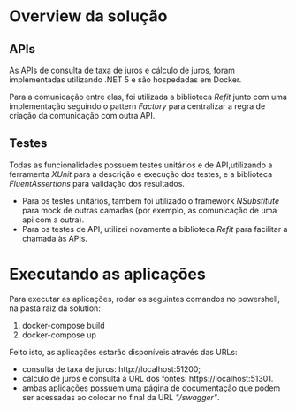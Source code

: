 # Overview da solução
## APIs
As APIs de consulta de taxa de juros e cálculo de juros, foram implementadas utilizando .NET 5 e são hospedadas em Docker.

Para a comunicação entre elas, foi utilizada a biblioteca _Refit_ junto com uma implementação seguindo o pattern _Factory_ para centralizar a regra de criação da comunicação com outra API.

## Testes
Todas as funcionalidades possuem testes unitários e de API,utilizando a ferramenta _XUnit_ para a descrição e execução dos testes, e a biblioteca _FluentAssertions_ para validação dos resultados.
- Para os testes unitários, também foi utilizado o framework _NSubstitute_ para mock de outras camadas (por exemplo, as comunicação de uma api com a outra).
- Para os testes de API, utilizei novamente a biblioteca _Refit_ para facilitar a chamada às APIs.

# Executando as aplicações
Para executar as aplicações, rodar os seguintes comandos no powershell, na pasta raiz da solution:
1) docker-compose build
2) docker-compose up

Feito isto, as aplicações estarão disponíveis através das URLs:
- consulta de taxa de juros: http://localhost:51200;
- cálculo de juros e consulta à URL dos fontes: https://localhost:51301.
- ambas aplicações possuem uma página de documentação que podem ser acessadas ao colocar no final da URL _"/swagger"_.
